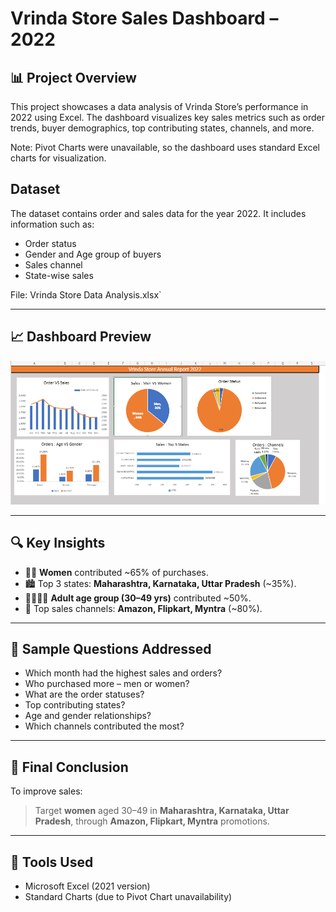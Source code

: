 # Vrinda Store Sales Dashboard – 2022

## 📊 Project Overview
This project showcases a data analysis of Vrinda Store’s performance in 2022 using Excel. The dashboard visualizes key sales metrics such as order trends, buyer demographics, top contributing states, channels, and more.

Note: Pivot Charts were unavailable, so the dashboard uses standard Excel charts for visualization.


## Dataset
The dataset contains order and sales data for the year 2022. It includes information such as:
- Order status
- Gender and Age group of buyers
- Sales channel
- State-wise sales

File: Vrinda Store Data Analysis.xlsx`

---

## 📈 Dashboard Preview
![Dashboard Screenshot](dashboard.png)

---

## 🔍 Key Insights
- 👩‍🦰 **Women** contributed ~65% of purchases.
- 🏙️ Top 3 states: **Maharashtra, Karnataka, Uttar Pradesh** (~35%).
- 👨‍👩‍👧‍👦 **Adult age group (30–49 yrs)** contributed ~50%.
- 🛒 Top sales channels: **Amazon, Flipkart, Myntra** (~80%).

---

## 🧠 Sample Questions Addressed
- Which month had the highest sales and orders?
- Who purchased more – men or women?
- What are the order statuses?
- Top contributing states?
- Age and gender relationships?
- Which channels contributed the most?

---

## 🎯 Final Conclusion
To improve sales:
> Target **women** aged 30–49 in **Maharashtra, Karnataka, Uttar Pradesh**, through **Amazon, Flipkart, Myntra** promotions.

---

## 📌 Tools Used
- Microsoft Excel (2021 version)
- Standard Charts (due to Pivot Chart unavailability)
